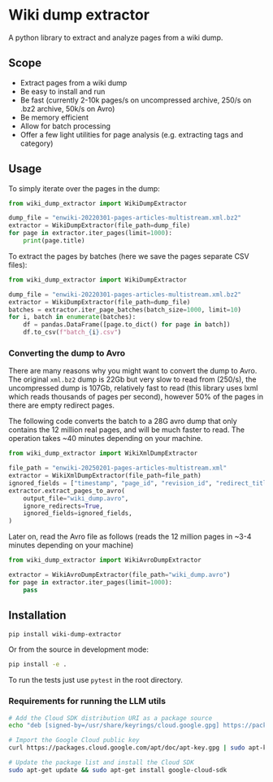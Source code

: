 # Wiki dump extractor

A python library to extract and analyze pages from a wiki dump.

## Scope

- Extract pages from a wiki dump
- Be easy to install and run
- Be fast (currently 2-10k pages/s on uncompressed archive, 250/s on .bz2 archive, 50k/s on Avro)
- Be memory efficient
- Allow for batch processing
- Offer a few light utilities for page analysis (e.g. extracting tags and category)

## Usage

To simply iterate over the pages in the dump:

```python
from wiki_dump_extractor import WikiDumpExtractor

dump_file = "enwiki-20220301-pages-articles-multistream.xml.bz2"
extractor = WikiDumpExtractor(file_path=dump_file)
for page in extractor.iter_pages(limit=1000):
    print(page.title)
```

To extract the pages by batches (here we save the pages separate CSV files):

```python
from wiki_dump_extractor import WikiDumpExtractor

dump_file = "enwiki-20220301-pages-articles-multistream.xml.bz2"
extractor = WikiDumpExtractor(file_path=dump_file)
batches = extractor.iter_page_batches(batch_size=1000, limit=10)
for i, batch in enumerate(batches):
    df = pandas.DataFrame([page.to_dict() for page in batch])
    df.to_csv(f"batch_{i}.csv")
```

### Converting the dump to Avro

There are many reasons why you might want to convert the dump to Avro. The original `xml.bz2` dump is 22Gb but very slow to read from (250/s), the uncompressed dump is 107Gb, relatively fast to read (this library uses lxml which reads thousands of pages per second), however 50% of the pages in there are empty redirect pages.

The following code converts the batch to a 28G avro dump that only contains the 12 million real pages, and will be much faster to read. The operation takes ~40 minutes depending on your machine.

```python
from wiki_dump_extractor import WikiXmlDumpExtractor

file_path = "enwiki-20250201-pages-articles-multistream.xml"
extractor = WikiXmlDumpExtractor(file_path=file_path)
ignored_fields = ["timestamp", "page_id", "revision_id", "redirect_title"]
extractor.extract_pages_to_avro(
    output_file="wiki_dump.avro",
    ignore_redirects=True,
    ignored_fields=ignored_fields,
)
```

Later on, read the Avro file as follows (reads the 12 million pages in ~3-4 minutes depending on your machine)

```python
from wiki_dump_extractor import WikiAvroDumpExtractor

extractor = WikiAvroDumpExtractor(file_path="wiki_dump.avro")
for page in extractor.iter_pages(limit=1000):
    pass
```

## Installation

```bash
pip install wiki-dump-extractor
```

Or from the source in development mode:

```bash
pip install -e .
```

To run the tests just use `pytest` in the root directory.

### Requirements for running the LLM utils

```bash
# Add the Cloud SDK distribution URI as a package source
echo "deb [signed-by=/usr/share/keyrings/cloud.google.gpg] https://packages.cloud.google.com/apt cloud-sdk main" | sudo tee -a /etc/apt/sources.list.d/google-cloud-sdk.list

# Import the Google Cloud public key
curl https://packages.cloud.google.com/apt/doc/apt-key.gpg | sudo apt-key --keyring /usr/share/keyrings/cloud.google.gpg add -

# Update the package list and install the Cloud SDK
sudo apt-get update && sudo apt-get install google-cloud-sdk
```
